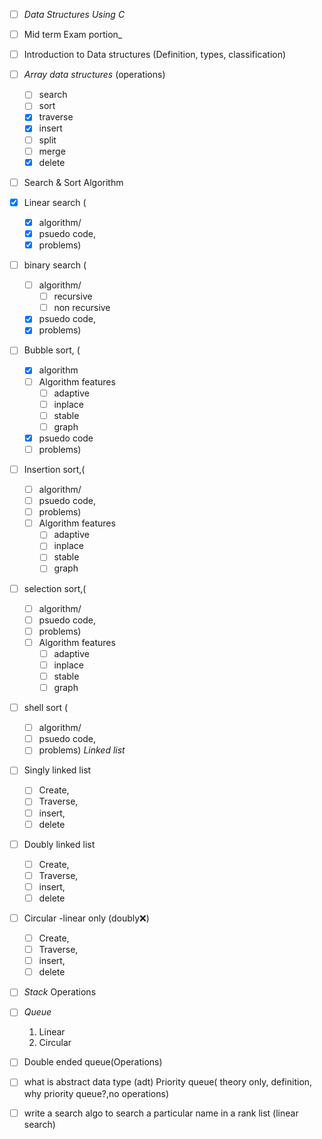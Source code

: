 
- [ ] _*Data Structures Using C*_
- [ ] Mid term Exam portion_

- [ ] Introduction to Data structures (Definition, types, classification)

- [ ] *Array data structures* (operations)
	- [ ] search
	- [ ] sort
	- [x] traverse
	- [x] insert
	- [ ] split
	- [ ] merge 
	- [x] delete
- [ ] Search & Sort Algorithm 
- [x] Linear search (
	- [x] algorithm/
	- [x] psuedo code,
	- [x] problems)
- [ ]  binary search (
	- [ ] algorithm/
		- [ ] recursive
		- [ ] non recursive
	- [x] psuedo code,
	- [x] problems)
- [ ] Bubble sort, (
	- [x] algorithm
	- [ ]  Algorithm features
		- [ ] adaptive 
		- [ ] inplace 
		- [ ] stable
		- [ ] graph
	- [x] psuedo code
	- [ ] problems)
- [ ] Insertion sort,(
	- [ ] algorithm/
	- [ ] psuedo code, 
	- [ ] problems)
	- [ ]  Algorithm features
		- [ ] adaptive 
		- [ ] inplace 
		- [ ] stable
		- [ ] graph
- [ ] selection sort,(
	- [ ] algorithm/
	- [ ] psuedo code,
	- [ ] problems)
	- [ ]  Algorithm features
		- [ ] adaptive 
		- [ ] inplace 
		- [ ] stable
		- [ ] graph
- [ ] shell sort (
	- [ ] algorithm/
	- [ ] psuedo code, 
	- [ ] problems)
*Linked list*
- [ ] Singly linked list 
	- [ ] Create, 
	- [ ] Traverse, 
	- [ ] insert, 
	- [ ] delete
- [ ] Doubly linked list
	- [ ] Create, 
	- [ ] Traverse, 
	- [ ] insert, 
	- [ ] delete
- [ ] Circular -linear only (doubly❌)
	- [ ] Create, 
	- [ ] Traverse, 
	- [ ] insert, 
	- [ ] delete
- [ ] *Stack* Operations
- [ ] *Queue*
   1. Linear
   2. Circular 
- [ ] Double ended queue(Operations)
- [ ] what is abstract data type (adt)
Priority queue( theory only, definition, why priority queue?,no operations)

- [ ] write a search algo to search a particular name in a rank list (linear search)